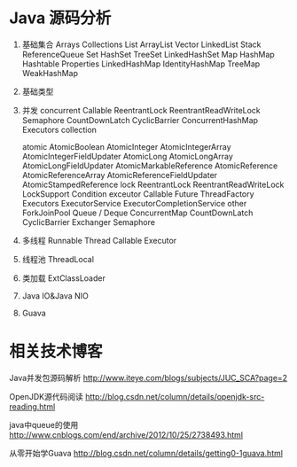 Java 源码分析
===================
1. 基础集合
	Arrays
	Collections
	List
		ArrayList
		Vector
		LinkedList
		Stack
		ReferenceQueue
	Set
		HashSet
		TreeSet
		LinkedHashSet
	Map
		HashMap
		Hashtable
		Properties
		LinkedHashMap
		IdentityHashMap
		TreeMap
		WeakHashMap
2. 基础类型
3. 并发
	concurrent
		Callable
		ReentrantLock
		ReentrantReadWriteLock
		Semaphore
		CountDownLatch
		CyclicBarrier
		ConcurrentHashMap
		Executors
	collection
		
	atomic 
		AtomicBoolean 
		AtomicInteger 
		AtomicIntegerArray 
		AtomicIntegerFieldUpdater 
		AtomicLong 
		AtomicLongArray 
		AtomicLongFieldUpdater 
		AtomicMarkableReference 
		AtomicReference 
		AtomicReferenceArray 
		AtomicReferenceFieldUpdater 
		AtomicStampedReference
	lock
		ReentrantLock
		ReentrantReadWriteLock
		LockSupport
		Condition
	exceutor
		Callable
		Future
		ThreadFactory
		Executors
		ExecutorService
		ExecutorCompletionService
	other
		ForkJoinPool
		Queue / Deque
		ConcurrentMap
		CountDownLatch
		CyclicBarrier
		Exchanger
		Semaphore
4. 多线程
	Runnable
	Thread
	Callable
	Executor
5. 线程池
	ThreadLocal
6. 类加载
	ExtClassLoader
7. Java IO&Java NIO

8. Guava
	

相关技术博客
================================
Java并发包源码解析
http://www.iteye.com/blogs/subjects/JUC_SCA?page=2

OpenJDK源代码阅读
http://blog.csdn.net/column/details/openjdk-src-reading.html

java中queue的使用
http://www.cnblogs.com/end/archive/2012/10/25/2738493.html

从零开始学Guava
http://blog.csdn.net/column/details/getting0-1guava.html